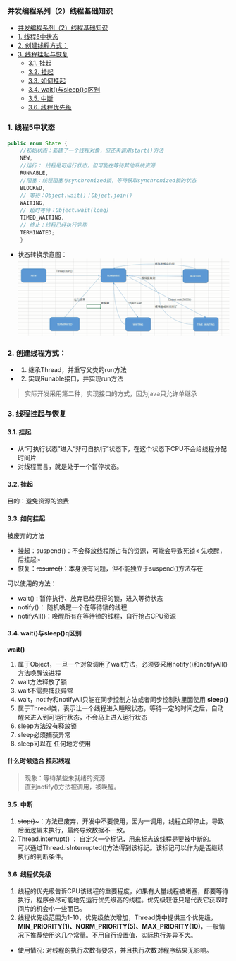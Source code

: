 ### 并发编程系列（2）线程基础知识
<!-- TOC -->

- [并发编程系列（2）线程基础知识](#并发编程系列2线程基础知识)
- [1. 线程5中状态](#1-线程5中状态)
- [2. 创建线程方式：](#2-创建线程方式)
- [3. 线程挂起与恢复](#3-线程挂起与恢复)
    - [3.1. 挂起](#31-挂起)
    - [3.2. 挂起](#32-挂起)
    - [3.3. 如何挂起](#33-如何挂起)
    - [3.4. wait()与sleep()q区别](#34-wait与sleepq区别)
    - [3.5. 中断](#35-中断)
    - [3.6. 线程优先级](#36-线程优先级)

<!-- /TOC -->
### 1. 线程5中状态
```java
public enum State {
    //初始状态：新建了一个线程对象，但还未调用start()方法
    NEW,
    //运行： 线程是可运行状态，但可能在等待其他系统资源
    RUNNABLE,
    //阻塞：线程阻塞与synchronized锁，等待获取synchronized锁的状态
    BLOCKED,
    // 等待：Object.wait()；Object.join()
    WAITING,
    // 超时等待：Object.wait(long)
    TIMED_WAITING,
    // 终止：线程已经执行完毕
    TERMINATED;
    }
```
- 状态转换示意图：
  ![](https://raw.githubusercontent.com/Y-Matin/Summary-of-notes/master/images/thread_status.png)



### 2. 创建线程方式：
- 1. 继承Thread，并重写父类的run方法
- 2. 实现Runable接口，并实现run方法
> 实际开发采用第二种，实现接口的方式，因为java只允许单继承

### 3. 线程挂起与恢复
#### 3.1. 挂起
- 从“可执行状态”进入“非可自执行”状态下，在这个状态下CPU不会给线程分配时间片
- 对线程而言，就是处于一个暂停状态。

#### 3.2. 挂起
目的：避免资源的浪费

#### 3.3. 如何挂起
被废弃的方法
- 挂起：~~suspend()~~：不会释放线程所占有的资源，可能会导致死锁< 先唤醒，后挂起>
- 恢复：~~resume()~~：本身没有问题，但不能独立于suspend()方法存在  
 
可以使用的方法：
- wait() :   暂停执行、放弃已经获得的锁，进入等待状态
- notify()： 随机唤醒一个在等待锁的线程
- notifyAll()：唤醒所有在等待锁的线程，自行抢占CPU资源

#### 3.4. wait()与sleep()q区别
**wait()**
  1. 属于Object，一旦一个对象调用了wait方法，必须要采用notify()和notifyAll()方法唤醒该进程
  2. wait方法释放了锁
  3. wait不需要捕获异常
  4. wait，notify和notifyAll只能在同步控制方法或者同步控制块里面使用
**sleep()**
  1. 属于Thread类，表示让一个线程进入睡眠状态，等待一定的时间之后，自动醒来进入到可运行状态，不会马上进入运行状态
  2. sleep方法没有释放锁
  3. sleep必须捕获异常
  4. sleep可以在 任何地方使用
  
 #### 什么时候适合 挂起线程 
>现象：等待某些未就绪的资源   
      直到notify()方法被调用，被唤醒。
#### 3.5. 中断

1. ~~stop()~~~：方法已废弃，开发中不要使用，因为一调用，线程立即停止，导致后面逻辑未执行，最终导致数据不一致。
2. Thread.interrupt() ： 自定义一个标记，用来标志该线程是要被中断的。  
   可以通过Thread.isInterrupted()方法得到该标记。该标记可以作为是否继续执行的判断条件。
   
#### 3.6. 线程优先级

1. 线程的优先级告诉CPU该线程的重要程度，如果有大量线程被堵塞，都要等待执行，程序会尽可能地先运行优先级高的线程。优先级较低只是代表它获取时间片的机会小一些而已。
2. 线程优先级范围为1-10，优先级依次增加，Thread类中提供三个优先级，**MIN_PRIORITY(1)、NORM_PRIORITY(5)、MAX_PRIORITY(10)**，一般情况下推荐使用这几个常量。不用自行设置值，实际执行差异不大。
- 使用情况: 对线程的执行次数有要求，并且执行次数对程序结果无影响。
